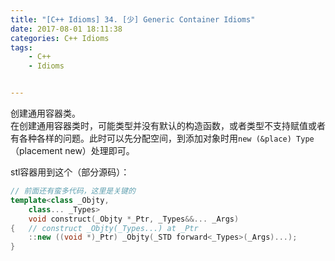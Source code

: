 ```yaml
---
title: "[C++ Idioms] 34. [少] Generic Container Idioms"
date: 2017-08-01 18:11:38
categories: C++ Idioms
tags:
    - C++
    - Idioms


---
```

创建通用容器类。<!--more-->  
在创建通用容器类时，可能类型并没有默认的构造函数，或者类型不支持赋值或者有各种各样的问题。此时可以先分配空间，到添加对象时用`new (&place) Type`（placement new）处理即可。  

stl容器用到这个（部分源码）：  
```cpp
// 前面还有蛮多代码，这里是关键的
template<class _Objty,
	class... _Types>
	void construct(_Objty *_Ptr, _Types&&... _Args)
{	// construct _Objty(_Types...) at _Ptr
	::new ((void *)_Ptr) _Objty(_STD forward<_Types>(_Args)...);
}
```